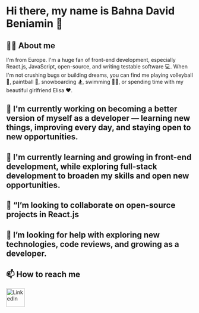 # Hi there, my name is Bahna David Beniamin 👋

## 🙋‍♂️ About me

I'm from Europe. I'm a huge fan of front-end development, especially React.js, JavaScript, open-source, and writing testable software 💻. When I'm not crushing bugs or building dreams, you can find me playing volleyball 🏐, paintball 🔫, snowboarding 🏂, swimming 🏊‍♂️, or spending time with my beautiful girlfriend Elisa ❤️.


## 🔭 I'm currently working on becoming a better version of myself as a developer — learning new things, improving every day, and staying open to new opportunities. 

## 🌱 I'm currently learning and growing in **front-end development**, while exploring **full-stack development** to broaden my skills and open new opportunities. 


## 👯 “I’m looking to collaborate on open-source projects in React.js

## 🤔 I’m looking for help with exploring new technologies, code reviews, and growing as a developer.

## 📫 How to reach me

<!-- <a href="https://www.linkedin.com/in/david-beniamin-bahna/" target="_blank">
  <img width="50" height="50" alt="LinkedIn" src="https://cdn-icons-png.flaticon.com/512/174/174857.png" />
</a> -->
<!-- LinkedIn -->
<a href="https://www.linkedin.com/in/david-beniamin-bahna/" target="_blank">
  <img width="50" height="50" alt="LinkedIn" src="https://cdn-icons-png.flaticon.com/512/174/174857.png" />
</a>






<!--

- 💬 Ask me about ...
- 📫 How to reach me: ...
- 😄 Pronouns: ...
- ⚡ Fun fact: ...
-->
